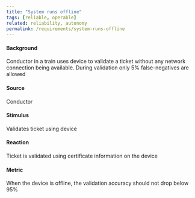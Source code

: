 ```yaml
---
title: "System runs offline"
tags: [reliable, operable]
related: reliability, autonomy
permalink: /requirements/system-runs-offline
---
```


<div class="quality-requirement" markdown="1">

#### Background

Conductor in a train uses device to validate a ticket without any network connection being available. During validation only 5% false-negatives are allowed

#### Source

Conductor

#### Stimulus

Validates ticket using device

#### Reaction

Ticket is validated using certificate information on the device

#### Metric

When the device is offline, the validation accuracy should not drop below 95%


</div><br>




